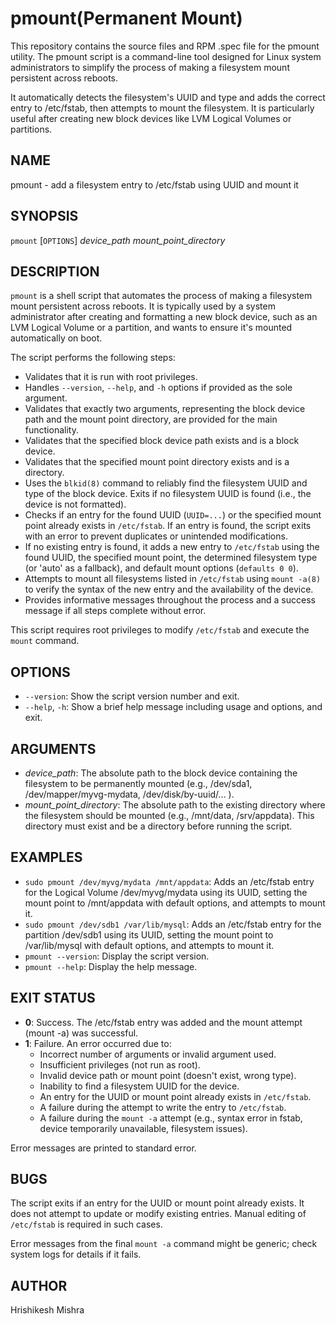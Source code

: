 # pmount(Permanent Mount)

This repository contains the source files and RPM .spec file for the pmount utility.
The pmount script is a command-line tool designed for Linux system administrators to simplify the process of making a filesystem mount persistent across reboots. 

It automatically detects the filesystem's UUID and type and adds the correct entry to /etc/fstab, then attempts to mount the filesystem.
It is particularly useful after creating new block devices like LVM Logical Volumes or partitions.

## NAME

pmount - add a filesystem entry to /etc/fstab using UUID and mount it

## SYNOPSIS

`pmount` [`OPTIONS`] *device_path* *mount_point_directory*

## DESCRIPTION

`pmount` is a shell script that automates the process of making a filesystem mount persistent across reboots. It is typically used by a system administrator after creating and formatting a new block device, such as an LVM Logical Volume or a partition, and wants to ensure it's mounted automatically on boot.

The script performs the following steps:

* Validates that it is run with root privileges.
* Handles `--version`, `--help`, and `-h` options if provided as the sole argument.
* Validates that exactly two arguments, representing the block device path and the mount point directory, are provided for the main functionality.
* Validates that the specified block device path exists and is a block device.
* Validates that the specified mount point directory exists and is a directory.
* Uses the `blkid(8)` command to reliably find the filesystem UUID and type of the block device. Exits if no filesystem UUID is found (i.e., the device is not formatted).
* Checks if an entry for the found UUID (`UUID=...`) or the specified mount point already exists in `/etc/fstab`. If an entry is found, the script exits with an error to prevent duplicates or unintended modifications.
* If no existing entry is found, it adds a new entry to `/etc/fstab` using the found UUID, the specified mount point, the determined filesystem type (or 'auto' as a fallback), and default mount options (`defaults 0 0`).
* Attempts to mount all filesystems listed in `/etc/fstab` using `mount -a(8)` to verify the syntax of the new entry and the availability of the device.
* Provides informative messages throughout the process and a success message if all steps complete without error.

This script requires root privileges to modify `/etc/fstab` and execute the `mount` command.

## OPTIONS

* `--version`: Show the script version number and exit.
* `--help`, `-h`: Show a brief help message including usage and options, and exit.

## ARGUMENTS

* *device_path*: The absolute path to the block device containing the filesystem to be permanently mounted (e.g., /dev/sda1, /dev/mapper/myvg-mydata, /dev/disk/by-uuid/... ).
* *mount_point_directory*: The absolute path to the existing directory where the filesystem should be mounted (e.g., /mnt/data, /srv/appdata). This directory must exist and be a directory before running the script.

## EXAMPLES

* `sudo pmount /dev/myvg/mydata /mnt/appdata`: Adds an /etc/fstab entry for the Logical Volume /dev/myvg/mydata using its UUID, setting the mount point to /mnt/appdata with default options, and attempts to mount it.
* `sudo pmount /dev/sdb1 /var/lib/mysql`: Adds an /etc/fstab entry for the partition /dev/sdb1 using its UUID, setting the mount point to /var/lib/mysql with default options, and attempts to mount it.
* `pmount --version`: Display the script version.
* `pmount --help`: Display the help message.

## EXIT STATUS

* **0**: Success. The /etc/fstab entry was added and the mount attempt (mount -a) was successful.
* **1**: Failure. An error occurred due to:
    * Incorrect number of arguments or invalid argument used.
    * Insufficient privileges (not run as root).
    * Invalid device path or mount point (doesn't exist, wrong type).
    * Inability to find a filesystem UUID for the device.
    * An entry for the UUID or mount point already exists in `/etc/fstab`.
    * A failure during the attempt to write the entry to `/etc/fstab`.
    * A failure during the `mount -a` attempt (e.g., syntax error in fstab, device temporarily unavailable, filesystem issues).

Error messages are printed to standard error.

## BUGS

The script exits if an entry for the UUID or mount point already exists. It does not attempt to update or modify existing entries. Manual editing of `/etc/fstab` is required in such cases.

Error messages from the final `mount -a` command might be generic; check system logs for details if it fails.

## AUTHOR

Hrishikesh Mishra
